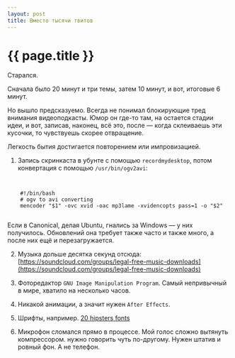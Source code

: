 ```yaml
---
layout: post
title: Вместо тысячи твитов
---
```

# {{ page.title }}

Старался.

Сначала было 20 минут и три темы, затем 10 минут, и вот, итоговые 6 минут. 

Но вышло предсказуемо. Всегда не понимал блокирующие тред внимания видеоподкасты. 
Юмор он где-то там, на остается стадии идеи, и вот, записав, наконец, всё это, после — когда склеиваешь эти кусочки, то чувствуешь скорее отвращение. 

Легкость бытия достигается повторением или импровизацией.


1. Запись скринкаста в убунте с помощью `recordmydesktop`, потом конвертация с помощью `/usr/bin/ogv2avi`:

<pre><code>

    #!/bin/bash
    # ogv to avi converting
    mencoder "$1" -ovc xvid -oac mp3lame -xvidencopts pass=1 -o "$2"

</code></pre>

Если в Canonical, делая Ubuntu, гнались за Windows — у них получилось. Обновлений она требует также часто и также много, а после них ещё и перезагружается. 

2. Музыка дольше десятка секунд отсюда: [https://soundcloud.com/groups/legal-free-music-downloads](https://soundcloud.com/groups/legal-free-music-downloads)

3. Фоторедактор `GNU Image Manipulation Program`. Самый непривычный в мире, хватило на несколько часов.

4. Никакой анимации, а значит нужен `After Effects`.

5. Шрифты, например. [20 hipsters fonts](http://play4theworld.com/20-free-fonts-for-hipsters/)

6. Микрофон сломался прямо в процессе. Мой голос сложно вытянуть компрессором. нужно говорить чуть по-другому. Нужен штатив и ровный фон. А не телефон. 





